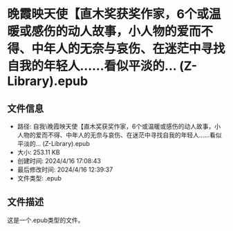 ﻿# 晚霞映天使【直木奖获奖作家，6个或温暖或感伤的动人故事，小人物的爱而不得、中年人的无奈与哀伤、在迷茫中寻找自我的年轻人……看似平淡的... (Z-Library).epub

## 文件信息
- 路径: 自我\晚霞映天使【直木奖获奖作家，6个或温暖或感伤的动人故事，小人物的爱而不得、中年人的无奈与哀伤、在迷茫中寻找自我的年轻人……看似平淡的... (Z-Library).epub
- 大小: 253.11 KB
- 创建时间: 2024/4/16 17:08:43
- 最后修改时间: 2024/4/16 12:39:37
- 文件类型: .epub

## 文件描述
这是一个.epub类型的文件。

